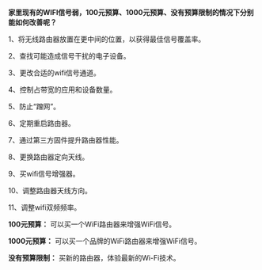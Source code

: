 **家里现有的WIFI信号弱，100元预算、1000元预算、没有预算限制的情况下分别能如何改善呢？**

1、将无线路由器放置在更中间的位置，以获得最佳信号覆盖率。

2、查找可能造成信号干扰的电子设备。

3、更改合适的wifi信号通道。

4、控制占带宽的应用和设备数量。

5、防止“蹭网”。

6、定期重启路由器。

7、通过第三方固件提升路由器性能。

8、更换路由器定向天线。

9、买wifi信号增强器。

10、调整路由器天线方向。

11、调整wifi双频频率。

**100元预算：** 可以买一个WiFi路由器来增强WiFi信号。

**1000元预算：** 可以买一个品牌的WiFi路由器来增强WiFi信号。

**没有预算限制：** 买新的路由器，体验最新的Wi-Fi技术。


